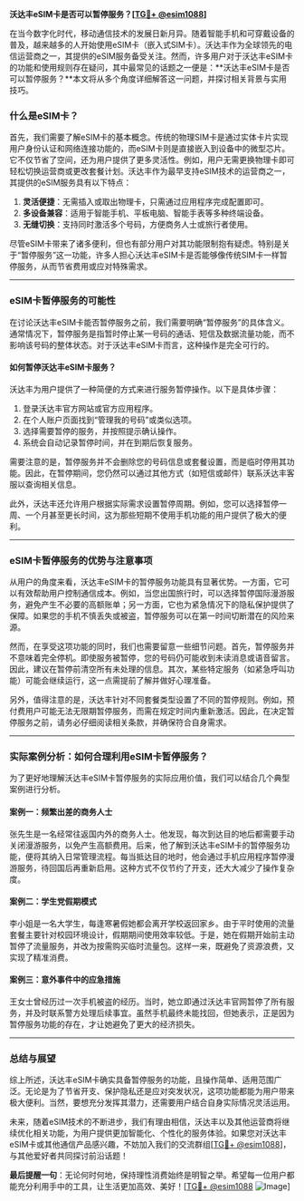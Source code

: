 **沃达丰eSIM卡是否可以暂停服务？[[TG💪+ @esim1088](https://t.me/s/esim1088)]**

在当今数字化时代，移动通信技术的发展日新月异。随着智能手机和可穿戴设备的普及，越来越多的人开始使用eSIM卡（嵌入式SIM卡）。沃达丰作为全球领先的电信运营商之一，其提供的eSIM服务备受关注。然而，许多用户对于沃达丰eSIM卡的功能和使用规则存在疑问，其中最常见的话题之一便是：**沃达丰eSIM卡是否可以暂停服务？**本文将从多个角度详细解答这一问题，并探讨相关背景与实用技巧。

### 什么是eSIM卡？

首先，我们需要了解eSIM卡的基本概念。传统的物理SIM卡是通过实体卡片实现用户身份认证和网络连接功能的，而eSIM卡则是直接嵌入到设备中的微型芯片。它不仅节省了空间，还为用户提供了更多灵活性。例如，用户无需更换物理卡即可轻松切换运营商或更改套餐计划。沃达丰作为最早支持eSIM技术的运营商之一，其提供的eSIM服务具有以下特点：

1. **灵活便捷**：无需插入或取出物理卡，只需通过应用程序完成配置即可。
2. **多设备兼容**：适用于智能手机、平板电脑、智能手表等多种终端设备。
3. **无缝切换**：支持同时激活多个号码，方便商务人士或旅行者使用。

尽管eSIM卡带来了诸多便利，但也有部分用户对其功能限制抱有疑虑。特别是关于“暂停服务”这一功能，许多人担心沃达丰eSIM卡是否能够像传统SIM卡一样暂停服务，从而节省费用或应对特殊需求。

---

### eSIM卡暂停服务的可能性

在讨论沃达丰eSIM卡能否暂停服务之前，我们需要明确“暂停服务”的具体含义。通常情况下，暂停服务是指暂时停止某一号码的通话、短信及数据流量功能，而不影响该号码的整体状态。对于沃达丰eSIM卡而言，这种操作是完全可行的。

#### 如何暂停沃达丰eSIM卡服务？

沃达丰为用户提供了一种简便的方式来进行服务暂停操作。以下是具体步骤：

1. 登录沃达丰官方网站或官方应用程序。
2. 在个人账户页面找到“管理我的号码”或类似选项。
3. 选择需要暂停的服务，并按照提示确认操作。
4. 系统会自动记录暂停时间，并在到期后恢复服务。

需要注意的是，暂停服务并不会删除您的号码信息或套餐设置，而是临时停用其功能。因此，在暂停期间，您仍然可以通过其他方式（如短信或邮件）联系沃达丰客服以查询相关信息。

此外，沃达丰还允许用户根据实际需求设置暂停周期。例如，您可以选择暂停一周、一个月甚至更长时间，这为那些短期不使用手机功能的用户提供了极大的便利。

---

### eSIM卡暂停服务的优势与注意事项

从用户的角度来看，沃达丰eSIM卡的暂停服务功能具有显著优势。一方面，它可以有效帮助用户控制通信成本。例如，当您出国旅行时，可以选择暂停国际漫游服务，避免产生不必要的高额账单；另一方面，它也为紧急情况下的隐私保护提供了保障。如果您的手机不慎丢失或被盗，暂停服务可以在第一时间切断潜在的风险来源。

然而，在享受这项功能的同时，我们也需要留意一些细节问题。首先，暂停服务并不意味着完全停机。即使服务被暂停，您的号码仍可能收到未读消息或语音留言。因此，建议在暂停前清空所有未处理的信息。其次，某些特定服务（如紧急呼叫功能）可能会继续运行，这一点需提前了解并做好心理准备。

另外，值得注意的是，沃达丰针对不同套餐类型设置了不同的暂停规则。例如，预付费用户可能无法无限期暂停服务，而需在规定时间内重新激活。因此，在决定暂停服务之前，请务必仔细阅读相关条款，并确保符合自身需求。

---

### 实际案例分析：如何合理利用eSIM卡暂停服务？

为了更好地理解沃达丰eSIM卡暂停服务的实际应用价值，我们可以结合几个典型案例进行分析。

#### 案例一：频繁出差的商务人士

张先生是一名经常往返国内外的商务人士。他发现，每次到达目的地后都需要手动关闭漫游服务，以免产生高额费用。后来，他了解到沃达丰eSIM卡的暂停服务功能，便将其纳入日常管理流程。每当抵达目的地时，他会通过手机应用程序暂停漫游服务，待回国后再重新启用。这种方式不仅节约了开支，还大大减少了操作复杂度。

#### 案例二：学生党假期模式

李小姐是一名大学生，每逢寒暑假她都会离开学校返回家乡。由于平时使用的流量套餐主要针对校园环境设计，假期期间使用效率较低。于是，她在假期开始前主动暂停了流量服务，并改为按需购买临时流量包。这样一来，既避免了资源浪费，又实现了精准消费。

#### 案例三：意外事件中的应急措施

王女士曾经历过一次手机被盗的经历。当时，她立即通过沃达丰官网暂停了所有服务，并及时联系警方处理后续事宜。虽然手机最终未能找回，但她表示，正是因为暂停服务功能的存在，才让她避免了更大的经济损失。

---

### 总结与展望

综上所述，沃达丰eSIM卡确实具备暂停服务的功能，且操作简单、适用范围广泛。无论是为了节省开支、保护隐私还是应对突发状况，这项功能都能为用户带来极大便利。当然，要想充分发挥其潜力，还需要用户结合自身实际情况灵活运用。

未来，随着eSIM技术的不断进步，我们有理由相信，沃达丰以及其他运营商将继续优化相关功能，为用户提供更加智能化、个性化的服务体验。如果您对沃达丰eSIM卡或其他通信产品感兴趣，不妨加入我们的交流群组[[TG💪+ @esim1088](https://t.me/s/esim1088)]，与其他爱好者共同探讨前沿话题！

**最后提醒一句**：无论何时何地，保持理性消费始终是明智之举。希望每一位用户都能充分利用手中的工具，让生活更加高效、美好！[[TG💪+ @esim1088](https://t.me/s/esim1088) ![Image](https://i.postimg.cc/4NQfJmqS/Snipaste-2025-05-13-00-14-12.png)]